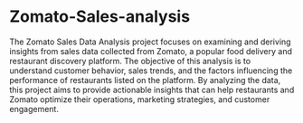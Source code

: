# Zomato-Sales-analysis

The Zomato Sales Data Analysis project focuses on examining and deriving insights from sales data collected from Zomato, a popular food delivery and restaurant discovery platform. The objective of this analysis is to understand customer behavior, sales trends, and the factors influencing the performance of restaurants listed on the platform. By analyzing the data, this project aims to provide actionable insights that can help restaurants and Zomato optimize their operations, marketing strategies, and customer engagement.
